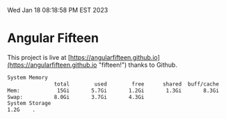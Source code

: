 Wed Jan 18 08:18:58 PM EST 2023

# Angular Fifteen


This project is live at [https://angularfifteen.github.io](https://angularfifteen.github.io "fifteen!") thanks to Github.

```bash
System Memory
               total        used        free      shared  buff/cache   available
Mem:            15Gi       5.7Gi       1.2Gi       1.3Gi       8.3Gi       7.9Gi
Swap:          8.0Gi       3.7Gi       4.3Gi
System Storage
1.2G	.
```
```bash
